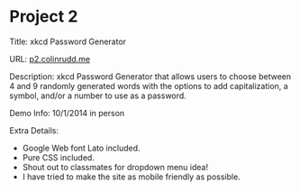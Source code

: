 # Project 2

Title: xkcd Password Generator
  
URL: [p2.colinrudd.me](http://p2.colinrudd.me)  
  
Description: xkcd Password Generator that allows users to choose between
4 and 9 randomly generated words with the options to add capitalization,
a symbol, and/or a number to use as a password.
  
Demo Info: 10/1/2014 in person  
  
Extra Details:  
  
* Google Web font Lato included.  
* Pure CSS included.
* Shout out to classmates for dropdown menu idea!
* I have tried to make the site as mobile friendly as possible.